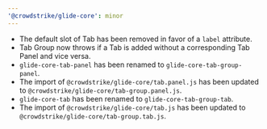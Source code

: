 ```yaml
---
'@crowdstrike/glide-core': minor
---
```


- The default slot of Tab has been removed in favor of a `label` attribute.
- Tab Group now throws if a Tab is added without a corresponding Tab Panel and vice versa.
- `glide-core-tab-panel` has been renamed to `glide-core-tab-group-panel`.
- The import of `@crowdstrike/glide-core/tab.panel.js` has been updated to `@crowdstrike/glide-core/tab-group.panel.js`.
- `glide-core-tab` has been renamed to `glide-core-tab-group-tab`.
- The import of `@crowdstrike/glide-core/tab.js` has been updated to `@crowdstrike/glide-core/tab-group.tab.js`.
